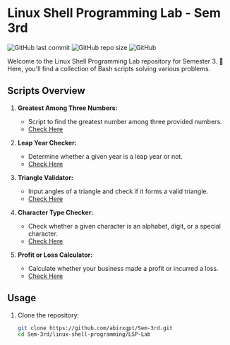 # Linux Shell Programming Lab - Sem 3rd

![GitHub last commit](https://img.shields.io/github/last-commit/abirxgpt/Sem-3rd?style=flat-square)
![GitHub repo size](https://img.shields.io/github/repo-size/abirxgpt/Sem-3rd?style=flat-square)
![GitHub](https://img.shields.io/github/license/abirxgpt/Sem-3rd?style=flat-square)

Welcome to the Linux Shell Programming Lab repository for Semester 3. 🚀 Here, you'll find a collection of Bash scripts solving various problems.

## Scripts Overview

1. **Greatest Among Three Numbers:**
   - Script to find the greatest number among three provided numbers.
   - [Check Here](https://github.com/abirxgpt/Sem-3rd/blob/main/linux-shell-programming/LSP-Lab/Code%2001.sh)

2. **Leap Year Checker:**
   - Determine whether a given year is a leap year or not.
   - [Check Here](https://github.com/abirxgpt/Sem-3rd/blob/main/linux-shell-programming/LSP-Lab/Code%2002.sh)
3. **Triangle Validator:**
   - Input angles of a triangle and check if it forms a valid triangle.
   - [Check Here](https://github.com/abirxgpt/Sem-3rd/blob/main/linux-shell-programming/LSP-Lab/Code%2003.sh)
4. **Character Type Checker:**
   - Check whether a given character is an alphabet, digit, or a special character.
   - [Check Here](https://github.com/abirxgpt/Sem-3rd/blob/main/linux-shell-programming/LSP-Lab/Code%2004.sh)
5. **Profit or Loss Calculator:**
   - Calculate whether your business made a profit or incurred a loss.
   - [Check Here](https://github.com/abirxgpt/Sem-3rd/blob/main/linux-shell-programming/LSP-Lab/Code%2005.sh)
## Usage

1. Clone the repository:
   ```bash
   git clone https://github.com/abirxgpt/Sem-3rd.git
   cd Sem-3rd/linux-shell-programming/LSP-Lab
